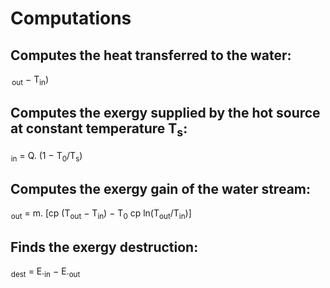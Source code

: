 <!DOCTYPE html>
<html lang="en">
<head>
    <meta charset="UTF-8">
    <meta name="viewport" content="width=device-width, initial-scale=1.0">
    <title>README</title>
</head>
<body>
    <h1>Computations</h1>
    <h2>Computes the heat transferred to the water:</h2>
    <p>
        <math>
            <msub><mrow>Q</mrow><mrow>.</mrow></msub> = 
            <msub><mrow>m</mrow><mrow>.</mrow></msub> 
            <msub><mrow>c</mrow><mrow>p</mrow></msub> 
            (T<sub>out</sub> − T<sub>in</sub>)
        </math>
    </p>
    <h2>Computes the exergy supplied by the hot source at constant temperature T<sub>s</sub>:</h2>
    <p>
        <math>
            <msub><mrow>E</mrow><mrow>.</mrow></msub><sub>in</sub> = 
            <msub><mrow>Q</mrow><mrow>.</mrow></msub> 
            (1 − T<sub>0</sub>/T<sub>s</sub>)
        </math>
    </p>
    <h2>Computes the exergy gain of the water stream:</h2>
    <p>
        <math>
            <msub><mrow>E</mrow><mrow>.</mrow></msub><sub>out</sub> = 
            <msub><mrow>m</mrow><mrow>.</mrow></msub> 
            [<msub><mrow>c</mrow><mrow>p</mrow></msub> 
            (T<sub>out</sub> − T<sub>in</sub>) − T<sub>0</sub> 
            <msub><mrow>c</mrow><mrow>p</mrow></msub> 
            ln(T<sub>out</sub>/T<sub>in</sub>)]
        </math>
    </p>
    <h2>Finds the exergy destruction:</h2>
    <p>
        <math>
            <msub><mrow>E</mrow><mrow>.</mrow></msub><sub>dest</sub> = 
            <msub><mrow>E</mrow><mrow>.</mrow></msub><sub>in</sub> − 
            <msub><mrow>E</mrow><mrow>.</mrow></msub><sub>out</sub>
        </math>
    </p>
</body>
</html>

